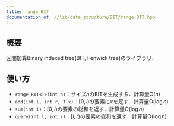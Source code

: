 ```yaml
---
title: range_BIT
documentation_of: //lib/data_structure/BIT/range_BIT.hpp
---
```


## 概要

区間加算Binary indexed tree(BIT, Fenwick tree)のライブラリ．

## 使い方

- `range_BIT<T>(int n)`：サイズ$n$のBITを生成する．計算量$\mathrm{O}(n)$
- `add(int l, int r, T x)`：$[0, i)$の要素に$x$を足す．計算量$\mathrm{O}(\log n)$
- `sum(int i)`：$[0, i)$の要素の総和を返す．計算量$\mathrm{O}(\log n)$
- `query(int l, int r)`：$[l, r)$の要素の総和を返す．計算量$\mathrm{O}(\log n)$